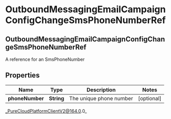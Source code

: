 # OutboundMessagingEmailCampaignConfigChangeSmsPhoneNumberRef

## OutboundMessagingEmailCampaignConfigChangeSmsPhoneNumberRef
A reference for an SmsPhoneNumber

## Properties

|Name | Type | Description | Notes|
|------------ | ------------- | ------------- | -------------|
| **phoneNumber** | **String** | The unique phone number | [optional] |



_PureCloudPlatformClientV2@164.0.0_
